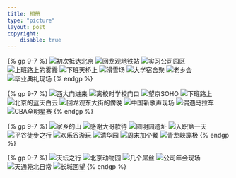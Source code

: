 ```yaml
---
title: 相册
type: "picture"
layout: post
copyright:
    disable: true
---
```

{% gp 9-7 %}
![初次抵达北京](https://raw.githubusercontent.com/gxcuizy/markdown/master/photos/2015-08-09.jpg "初次抵达北京（2015-08-09）")
![回龙观地铁站](https://raw.githubusercontent.com/gxcuizy/markdown/master/photos/2015-11-23.jpg "回龙观地铁站（2015-11-23）")
![实习公司园区](https://raw.githubusercontent.com/gxcuizy/markdown/master/photos/2015-11-24.jpg "实习公司园区（2015-11-24）")
![上班路上的雾霾](https://raw.githubusercontent.com/gxcuizy/markdown/master/photos/2015-12-01.jpg "上班路上的雾霾（2015-12-01）")
![下班天桥上](https://raw.githubusercontent.com/gxcuizy/markdown/master/photos/2015-12-04.jpg "下班天桥上（2015-12-04）")
![滑雪场](https://raw.githubusercontent.com/gxcuizy/markdown/master/photos/2015-12-13.jpg "滑雪场（2015-12-13）")
![大学宿舍聚](https://raw.githubusercontent.com/gxcuizy/markdown/master/photos/2015-12-28-01.jpg "大学宿舍聚（2015-12-28）")
![老乡会](https://raw.githubusercontent.com/gxcuizy/markdown/master/photos/2016-01-01.jpg "老乡会（2016-01-01）")
![毕业典礼现场](https://raw.githubusercontent.com/gxcuizy/markdown/master/photos/2016-06-27.jpg "毕业典礼现场（2016-06-27）")
{% endgp %}

{% gp 9-7 %}
![西大门进来](https://raw.githubusercontent.com/gxcuizy/markdown/master/photos/2016-06-28.jpg "西大门进来（2016-06-28）")
![离校时学校门口](https://raw.githubusercontent.com/gxcuizy/markdown/master/photos/2016-06-28-02.jpg "离校时学校门口（2016-06-28）")
![望京SOHO](https://raw.githubusercontent.com/gxcuizy/markdown/master/photos/2016-07-22.jpg "望京SOHO（2016-07-22）")
![下班路上](https://raw.githubusercontent.com/gxcuizy/markdown/master/photos/2016-07-27.jpg "下班路上（2016-07-27）")
![北京的蓝天白云](https://raw.githubusercontent.com/gxcuizy/markdown/master/photos/2016-08-25.jpg "北京的蓝天白云（2016-08-25）")
![回龙观东大街的傍晚](https://raw.githubusercontent.com/gxcuizy/markdown/master/photos/2016-09-03.jpg "回龙观东大街的傍晚（2016-09-03）")
![中国新歌声现场](https://raw.githubusercontent.com/gxcuizy/markdown/master/photos/2016-10-07.jpg "中国新歌声现场（2016-10-07）")
![偶遇马拉车](https://raw.githubusercontent.com/gxcuizy/markdown/master/photos/2016-10-30.jpg "偶遇马拉车（2016-10-30）")
![CBA全明星赛](https://raw.githubusercontent.com/gxcuizy/markdown/master/photos/2017-01-08.jpg "CBA全明星赛（2017-01-08）")
{% endgp %}

{% gp 9-7 %}
![家乡的山](https://raw.githubusercontent.com/gxcuizy/markdown/master/photos/2017-01-24.jpg "家乡的山（2017-01-24）")
![感谢大哥款待](https://raw.githubusercontent.com/gxcuizy/markdown/master/photos/2017-02-20.jpg "感谢大哥款待（2017-02-20）")
![圆明园遗址](https://raw.githubusercontent.com/gxcuizy/markdown/master/photos/2017-03-07.jpg "圆明园遗址（2017-03-07）")
![入职第一天](https://raw.githubusercontent.com/gxcuizy/markdown/master/photos/2017-03-14.jpg "入职第一天（2017-03-14）")
![平谷徒步之行](https://raw.githubusercontent.com/gxcuizy/markdown/master/photos/2017-04-01.jpg "平谷徒步之行（2017-04-01）")
![欢乐谷游玩](https://raw.githubusercontent.com/gxcuizy/markdown/master/photos/2017-04-15.jpg "欢乐谷游玩（2017-04-15）")
![清华园](https://raw.githubusercontent.com/gxcuizy/markdown/master/photos/2017-04-30.jpg "清华园（2017-04-30）")
![周末加个餐](https://raw.githubusercontent.com/gxcuizy/markdown/master/photos/2017-06-11.jpg "周末加个餐（2017-06-11）")
![青龙峡蹦极](https://raw.githubusercontent.com/gxcuizy/markdown/master/photos/2017-09-09.jpg "青龙峡蹦极（2017-09-09）")
{% endgp %}

{% gp 9-7 %}
![天坛之行](https://raw.githubusercontent.com/gxcuizy/markdown/master/photos/2017-10-04.jpg "天坛之行（2017-10-04）")
![北京动物园](https://raw.githubusercontent.com/gxcuizy/markdown/master/photos/2017-10-06.jpg "北京动物园（2017-10-06）")
![几个屌丝](https://raw.githubusercontent.com/gxcuizy/markdown/master/photos/2017-11-26.jpg "几个屌丝（2017-11-26）")
![公司年会现场](https://raw.githubusercontent.com/gxcuizy/markdown/master/photos/2018-01-26.jpg "公司年会现场（2018-01-26）")
![天通苑北日常](https://raw.githubusercontent.com/gxcuizy/markdown/master/photos/2018-03-12.jpg "天通苑北日常（2018-03-12）")
![长城回望](https://raw.githubusercontent.com/gxcuizy/markdown/master/photos/2018-08-18.jpg "长城回望（2018-08-18）")
{% endgp %}